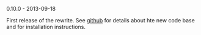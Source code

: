 0.10.0 - 2013-09-18

First release of the rewrite. See
[github](https://github.com/puppetlabs/razor-server) for details about hte
new code base and for installation instructions.
